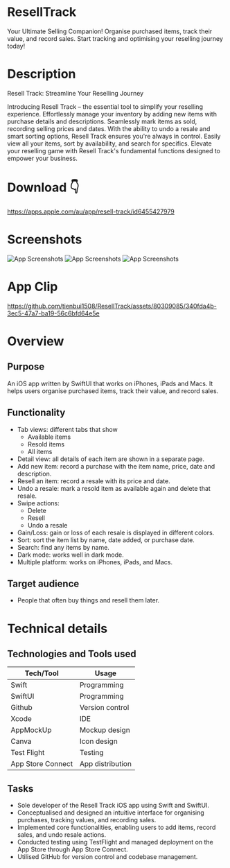 # ResellTrack
Your Ultimate Selling Companion! Organise purchased items, track their value, and record sales. Start tracking and optimising your reselling journey today!

# Description

Resell Track: Streamline Your Reselling Journey

Introducing Resell Track – the essential tool to simplify your reselling experience. Effortlessly manage your inventory by adding new items with purchase details and descriptions. Seamlessly mark items as sold, recording selling prices and dates. With the ability to undo a resale and smart sorting options, Resell Track ensures you're always in control. Easily view all your items, sort by availability, and search for specifics. Elevate your reselling game with Resell Track's fundamental functions designed to empower your business.

# Download 👇

https://apps.apple.com/au/app/resell-track/id6455427979


# Screenshots

![App Screenshots](</Screenshots/AppMockUp Screenshots/resellTrack_iphone1.png>)
![App Screenshots](</Screenshots/AppMockUp Screenshots/resellTrack_iphone2.png>)
![App Screenshots](</Screenshots/AppMockUp Screenshots/resellTrack_ipad.png>)



# App Clip



https://github.com/tienbui1508/ResellTrack/assets/80309085/340fda4b-3ec5-47a7-ba19-56c6bfd64e5e



# Overview

## Purpose

An iOS app written by SwiftUI that works on iPhones, iPads and Macs. It helps users organise purchased items, track their value, and record sales.

## Functionality

- Tab views: different tabs that show
  - Available items
  - Resold items
  - All items
- Detail view: all details of each item are shown in a separate page.
- Add new item: record a purchase with the item name, price, date and description.
- Resell an item: record a resale with its price and date.
- Undo a resale: mark a resold item as available again and delete that resale.
- Swipe actions:
  - Delete
  - Resell
  - Undo a resale
- Gain/Loss: gain or loss of each resale is displayed in different colors.
- Sort: sort the item list by name, date added, or purchase date.
- Search: find any items by name.
- Dark mode: works well in dark mode.
- Multiple platform: works on iPhones, iPads, and Macs.

## Target audience

- People that often buy things and resell them later.

# Technical details

## Technologies and Tools used

| **Tech/Tool**     | **Usage**        |
| ----------------- | ---------------- |
| Swift             | Programming      |
| SwiftUI           | Programming      |
| Github            | Version control  |
| Xcode             | IDE              |
| AppMockUp         | Mockup design    |
| Canva             | Icon design      |
| Test Flight       | Testing          |
| App Store Connect | App distribution |

## Tasks

- Sole developer of the Resell Track iOS app using Swift and SwiftUI.
- Conceptualised and designed an intuitive interface for organising purchases, tracking values, and recording sales.
- Implemented core functionalities, enabling users to add items, record sales, and undo resale actions.
- Conducted testing using TestFlight and managed deployment on the App Store through App Store Connect.
- Utilised GitHub for version control and codebase management.



